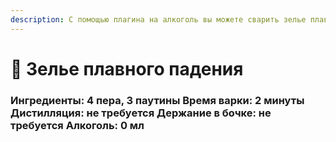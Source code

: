 ```yaml
---
description: С помощью плагина на алкоголь вы можете сварить зелье плавного падения.
---
```


# 🍹 Зелье плавного падения

### Ингредиенты: 4 пера, 3 паутины Время варки: 2 минуты Дистилляция: не требуется Держание в бочке: не требуется Алкоголь: 0 мл
